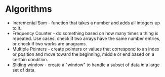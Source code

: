 # Algorithms

-   Incremental Sum - function that takes a number and adds all integers up to it.
-   Frequency Counter - do something based on how many times a thing is repeated. Use cases, check if two arrays have the same number entries, or check if two works are anagrams.
-   Multiple Pointers - create pointers or values that correspond to an index or position and move toward the beginning, middle or end based on a certain condition.
-   Sliding window - create a "window" to handle a subset of data in a large set of data.
